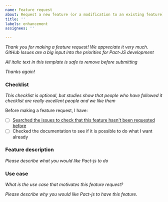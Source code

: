 ```yaml
---
name: Feature request
about: Request a new feature (or a modification to an existing feature)
title: ''
labels: enhancement
assignees: ''

---
```


_Thank you for making a feature request! We appreciate it very much. GitHub Issues are a big input into the priorities for Pact-JS development_

_All italic text in this template is safe to remove before submitting_

_Thanks again!_

### Checklist

_This checklist is optional, but studies show that people who have followed it checklist are really excellent people and we like them_

Before making a feature request, I have: 

- [ ] [Searched the issues to check that this feature hasn't been requested before](https://github.com/pact-foundation/pact-js/issues?q=is%3Aissue)
- [ ] Checked the documentation to see if it is possible to do what I want already 

### Feature description

_Please describe what you would like Pact-js to do_

### Use case

_What is the use case that motivates this feature request?_

_Please describe *why* you would like Pact-js to have this feature._
